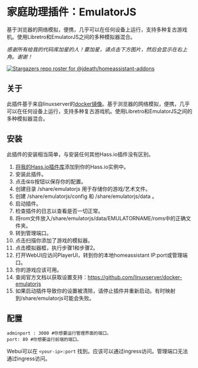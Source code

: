 # 家庭助理插件：EmulatorJS
基于浏览器的网络模拟，便携，几乎可以在任何设备上运行，支持多种复古游戏机。使用Libretro和EmulatorJS之间的多种模拟器混合。

_感谢所有给我的代码库加星的人！要加星，请点击下方图片，然后会显示在右上角。谢谢！_

[![Stargazers repo roster for @jdeath/homeassistant-addons](https://reporoster.com/stars/jdeath/homeassistant-addons)](https://github.com/jdeath/homeassistant-addons/stargazers)

## 关于

此插件基于来自linuxserver的[docker镜像](https://github.com/linuxserver/docker-emulatorjs)。基于浏览器的网络模拟，便携，几乎可以在任何设备上运行，支持多种复古游戏机。使用Libretro和EmulatorJS之间的多种模拟器混合。

## 安装

此插件的安装相当简单，与安装任何其他Hass.io插件没有区别。

1. [将我的Hass.io插件库][repository]添加到你的Hass.io实例中。
1. 安装此插件。
1. 点击`保存`按钮以保存你的配置。
1. 创建目录 /share/emulatorjs 用于存储你的游戏/艺术文件。
1. 创建 /share/emulatorjs/config 和 /share/emulatorjs/data 。
1. 启动插件。
1. 检查插件的日志以查看是否一切正常。
1. 将rom文件放入/share/emulatorjs/data/EMULATORNAME/roms中的正确文件夹。
1. 转到管理端口。
1. 点击扫描你添加了游戏的模拟器。
1. 点击模拟器框，执行步骤1和步骤2。
1. 打开WebUI应访问PlayerUI，转到你的本地homeassistant IP:port或管理端口。
1. 你的游戏应该可用。
1. 查阅官方文档以获取设置支持：https://github.com/linuxserver/docker-emulatorjs
1. 如果启动插件导致你的设置被清除，请停止插件并重新启动。有时映射到/share/emulatorjs可能会失败。

## 配置

```
adminport : 3000 #你想要运行管理界面的端口。
port: 89 #你想要运行前端的端口。
```

Webui可以在 `<your-ip>:port` 找到。应该可以通过ingress访问。管理端口无法通过ingress访问。

[repository]: https://github.com/jdeath/homeassistant-addons